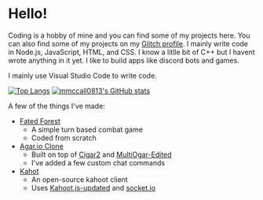 # Hello!

Coding is a hobby of mine and you can find some of my projects here. You can also find some of my projects on my [Glitch profile](https://glitch.com/@mmccall0813).
I mainly write code in Node.js, JavaScript, HTML, and CSS. I know a litlle bit of C++ but I havent wrote anything in it yet. I like to build apps like discord bots and games.

I mainly use Visual Studio Code to write code.

[![Top Langs](https://github-readme-stats.vercel.app/api/top-langs/?username=mmccall0813)](https://github.com/anuraghazra/github-readme-stats)
[![mmccall0813's GitHub stats](https://github-readme-stats.vercel.app/api?username=mmccall0813)](https://github.com/anuraghazra/github-readme-stats)


A few of the things I've made:
 - [Fated Forest](https://fated-forest-rpg.glitch.me/)
    - A simple turn based combat game
    - Coded from scratch
 - [Agar.io Clone](https://agariok.glitch.me)
    - Built on top of [Cigar2](https://github.com/Cigar2/Cigar2) and [MultiOgar-Edited](https://github.com/Luka967/MultiOgar-Edited)
    - I've added a few custom chat commands
 - [Kahot](https://github.com/mmccall0813/kahot)
    - An open-source kahoot client
    - Uses [Kahoot.js-updated](https://npmjs.com/package/kahoot.js-updated) and [socket.io](https://npmjs.com/package/socket.io)
